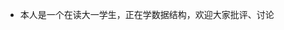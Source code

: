 - 本人是一个在读大一学生，正在学数据结构，欢迎大家批评、讨论

<!---
9849497/9849497 is a ✨ special ✨ repository because its `README.md` (this file) appears on your GitHub profile.
You can click the Preview link to take a look at your changes.
--->

